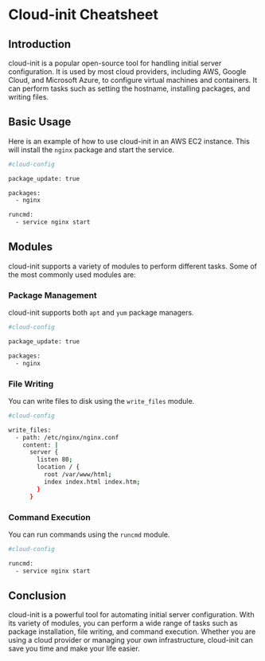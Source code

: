 # Cloud-init Cheatsheet

## Introduction

cloud-init is a popular open-source tool for handling initial server configuration. It is used by most cloud providers, including AWS, Google Cloud, and Microsoft Azure, to configure virtual machines and containers. It can perform tasks such as setting the hostname, installing packages, and writing files.

## Basic Usage

Here is an example of how to use cloud-init in an AWS EC2 instance. This will install the `nginx` package and start the service.

```Bash
#cloud-config

package_update: true

packages:
  - nginx

runcmd:
  - service nginx start
```

## Modules

cloud-init supports a variety of modules to perform different tasks. Some of the most commonly used modules are:

### Package Management

cloud-init supports both `apt` and `yum` package managers.

```Bash
#cloud-config

package_update: true

packages:
  - nginx
```

### File Writing

You can write files to disk using the `write_files` module.

```Bash
#cloud-config

write_files:
  - path: /etc/nginx/nginx.conf
    content: |
      server {
        listen 80;
        location / {
          root /var/www/html;
          index index.html index.htm;
        }
      }
```

### Command Execution

You can run commands using the `runcmd` module.

```Bash
#cloud-config

runcmd:
  - service nginx start
```

## Conclusion

cloud-init is a powerful tool for automating initial server configuration. With its variety of modules, you can perform a wide range of tasks such as package installation, file writing, and command execution. Whether you are using a cloud provider or managing your own infrastructure, cloud-init can save you time and make your life easier.
